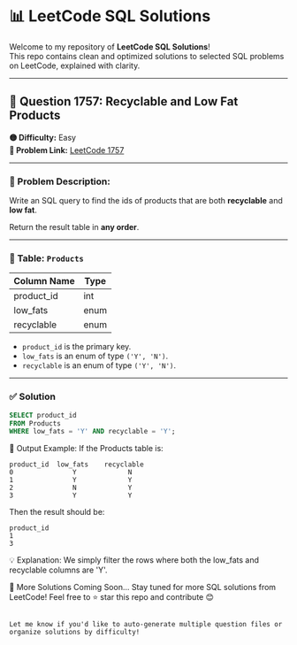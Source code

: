 # 📊 LeetCode SQL Solutions

Welcome to my repository of **LeetCode SQL Solutions**!  
This repo contains clean and optimized solutions to selected SQL problems on LeetCode, explained with clarity.

---

## 📌 Question 1757: Recyclable and Low Fat Products

**🟡 Difficulty:** Easy  
**🧠 Problem Link:** [LeetCode 1757](https://leetcode.com/problems/recyclable-and-low-fat-products/)

---

### 🧾 Problem Description:

Write an SQL query to find the ids of products that are both **recyclable** and **low fat**.

Return the result table in **any order**.

---

### 📂 Table: `Products`

| Column Name | Type    |
|-------------|---------|
| product_id  | int     |
| low_fats    | enum    |
| recyclable  | enum    |

- `product_id` is the primary key.
- `low_fats` is an enum of type `('Y', 'N')`.
- `recyclable` is an enum of type `('Y', 'N')`.

---

### ✅ Solution

```sql
SELECT product_id 
FROM Products 
WHERE low_fats = 'Y' AND recyclable = 'Y';
```
📌 Output Example:
If the Products table is:
```
product_id	low_fats	recyclable
0           	Y	          N
1           	Y	          Y
2           	N	          Y
3            	Y	          Y
```
Then the result should be:
```
product_id
1
3
```
💡 Explanation:
We simply filter the rows where both the low_fats and recyclable columns are 'Y'.

🔎 More Solutions Coming Soon...
Stay tuned for more SQL solutions from LeetCode!
Feel free to ⭐️ star this repo and contribute 😊

```

Let me know if you'd like to auto-generate multiple question files or organize solutions by difficulty!
```
